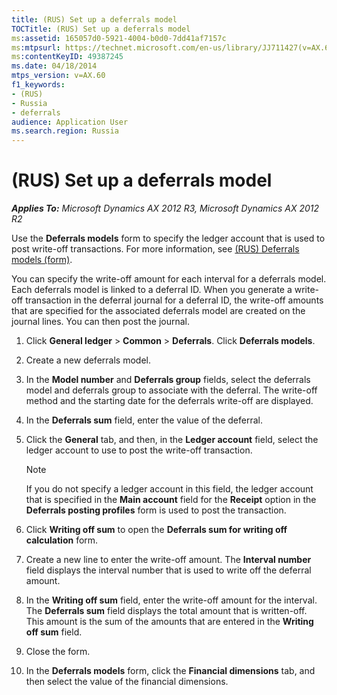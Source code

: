 ```yaml
---
title: (RUS) Set up a deferrals model
TOCTitle: (RUS) Set up a deferrals model
ms:assetid: 165057d0-5921-4004-b0d0-7dd41af7157c
ms:mtpsurl: https://technet.microsoft.com/en-us/library/JJ711427(v=AX.60)
ms:contentKeyID: 49387245
ms.date: 04/18/2014
mtps_version: v=AX.60
f1_keywords:
- (RUS)
- Russia
- deferrals
audience: Application User
ms.search.region: Russia
---
```


# (RUS) Set up a deferrals model 


_**Applies To:** Microsoft Dynamics AX 2012 R3, Microsoft Dynamics AX 2012 R2_

Use the **Deferrals models** form to specify the ledger account that is used to post write-off transactions. For more information, see [(RUS) Deferrals models (form)](https://technet.microsoft.com/en-us/library/jj678655\(v=ax.60\)).

You can specify the write-off amount for each interval for a deferrals model. Each deferrals model is linked to a deferral ID. When you generate a write-off transaction in the deferral journal for a deferral ID, the write-off amounts that are specified for the associated deferrals model are created on the journal lines. You can then post the journal.

1.  Click **General ledger** \> **Common** \> **Deferrals**. Click **Deferrals models**.

2.  Create a new deferrals model.

3.  In the **Model number** and **Deferrals group** fields, select the deferrals model and deferrals group to associate with the deferral. The write-off method and the starting date for the deferrals write-off are displayed.

4.  In the **Deferrals sum** field, enter the value of the deferral.

5.  Click the **General** tab, and then, in the **Ledger account** field, select the ledger account to use to post the write-off transaction.
    

    > [!NOTE]
    > <P>If you do not specify a ledger account in this field, the ledger account that is specified in the <STRONG>Main account</STRONG> field for the <STRONG>Receipt</STRONG> option in the <STRONG>Deferrals posting profiles</STRONG> form is used to post the transaction.</P>



6.  Click **Writing off sum** to open the **Deferrals sum for writing off calculation** form.

7.  Create a new line to enter the write-off amount. The **Interval number** field displays the interval number that is used to write off the deferral amount.

8.  In the **Writing off sum** field, enter the write-off amount for the interval. The **Deferrals sum** field displays the total amount that is written-off. This amount is the sum of the amounts that are entered in the **Writing off sum** field.

9.  Close the form.

10. In the **Deferrals models** form, click the **Financial dimensions** tab, and then select the value of the financial dimensions.

  


